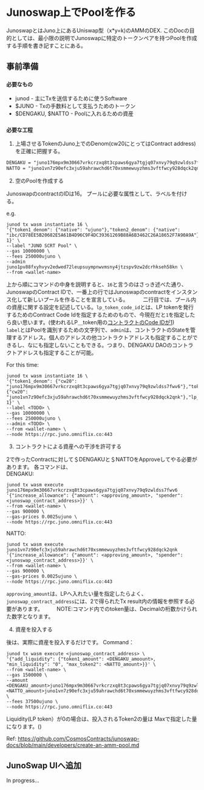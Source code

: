 # Junoswap上でPoolを作る

JunoswapとはJuno上にあるUniswap型（x*y=k)のAMMのDEX.
このDocの目的としては、最小限の説明でJunoswapに特定のトークンペアを持つPoolを作成する手順を書き記すことにある。


## 事前準備

### `必要なもの`

- junod - 主にTxを送信するために使うSoftware
- $JUNO - Txの手数料として支払うためのトークン
- $DENGAKU, $NATTO - Poolに入れるための資産

### `必要な工程`


1. 上場させるTokenのJuno上でのDenom(cw20にとってはContract address)を正確に把握する。

```markdown
DENGAKU = "juno176mpx9m30667vrkcrzxq8t3cpaws6gya7tgjq07xnvy79q9zwldss7fwv6"
NATTO = "juno1vn7z90efc3xju59ahrawchd6t70xsmmewuyzhms3vftfwcy928dqck2qnk"
```

2. 空のPoolを作成する

JunoswapのcontractのIDは16。
プールに必要な属性として、ラベルを付ける。

e.g.
```shell
junod tx wasm instantiate 16 \
'{"token1_denom": {"native": "ujuno"},"token2_denom": {"native": "ibc/CD78EE5B20682E5A61B4D96C9F4DC39361269B88A6B3462C26A18652F7A90A9A"},"lp_token_code_id": 1}' \
--label "JUNO SCRT Pool" \
--gas 10000000 \
--fees 250000ujuno \
--admin juno1pv88fxyhvyv2edwed72leupsuympnwvmsny4jtzspv9zw2dcrhkseh58kn \
--from <wallet-name>
```

上から順にコマンドの中身を説明すると、`16`と言うのはさっき述べた通り、JunoswapのContract IDで、一番上の行ではJunoswapのcontractをインスタンス化して新しいプールを作ることを宣言している。　　　
二行目では、プール内の資産に関する設定を記述している。`lp_token_code_id`とは、LP tokenを発行するためのContract Code Idを指定するためのもので、今現在だと`1`を指定したら良い思います。(使われるLP＿token用の[コントラクトのCode IDが1](https://www.mintscan.io/juno/wasm/contract/juno1pe2umwzqea0hvstzug2mm2ntrcxm336374954p5f6e52s5gf2zusklhqqr))   
`label`とはPoolを識別するための文字列で、`admin`は、コントラクトのStateを管理するアドレス。個人のアドレスの他コントラクトアドレスも指定することができるし、なにも指定しないこともできる。つまり、DENGAKU DAOのコントラクトアドレスも指定することが可能。

For this time:

```shell
junod tx wasm instantiate 16 \
'{"token1_denom": {"cw20": "juno176mpx9m30667vrkcrzxq8t3cpaws6gya7tgjq07xnvy79q9zwldss7fwv6"},"token2_denom": {"cw20": "juno1vn7z90efc3xju59ahrawchd6t70xsmmewuyzhms3vftfwcy928dqck2qnk"},"lp_token_code_id": 1}' \
--label <TODO> \
--gas 10000000 \
--fees 250000ujuno \
--admin <TODO> \
--from <wallet-name> \
--node https://rpc.juno.omniflix.co:443
```

3. コントラクトによる資産への干渉を許可する

2で作ったContractに対して＄DENGAKUと＄NATTOをApproveしてやる必要があります。
各コマンドは、   
DENGAKU:

```shell
junod tx wasm execute juno176mpx9m30667vrkcrzxq8t3cpaws6gya7tgjq07xnvy79q9zwldss7fwv6 '{"increase_allowance": {"amount": <approving_amount>, "spender": <junoswap_contract_address>}}' \
--from <wallet-name> \
--gas 900000 \
--gas-prices 0.0025ujuno \
--node https://rpc.juno.omniflix.co:443
```

NATTO:

```shell
junod tx wasm execute juno1vn7z90efc3xju59ahrawchd6t70xsmmewuyzhms3vftfwcy928dqck2qnk '{"increase_allowance": {"amount": <approving_amount>, "spender": <junoswap_contract_address>}}' \
--from <wallet-name> \
--gas 900000 \
--gas-prices 0.0025ujuno \
--node https://rpc.juno.omniflix.co:443
```

`approving_amount`は、LPへ入れたい量を指定したらよく、`junoswap_contract_address`には、2で得られたTx result内の情報を参照する必要があります。 　　
NOTE:コマンド内でのtoken量は、Decimalの桁数かけられた数字となります。

4. 資産を投入する

後は、実際に資産を投入するだけです。
Command：

```shell
junod tx wasm execute <junoswap_contract_address> \
'{"add_liquidity": {"token1_amount": <DENGAKU_amoount>, "min_liquidity": "0", "max_token2": <NATTO_amount>}}' \
--from <wallet-name> \
--gas 1500000 \
--amount <DENGAKU_amount>juno176mpx9m30667vrkcrzxq8t3cpaws6gya7tgjq07xnvy79q9zwldss7fwv6,<NATTO_amount>juno1vn7z90efc3xju59ahrawchd6t70xsmmewuyzhms3vftfwcy928dqck2qnk \
--fees 37500ujuno \
--node https://rpc.juno.omniflix.co:443
```

Liquidity(LP token）が0の場合は、投入されるToken2の量は Maxで指定した量になります。()


Ref:
https://github.com/CosmosContracts/junoswap-docs/blob/main/developers/create-an-amm-pool.md

## JunoSwap UIへ追加

In progress...
